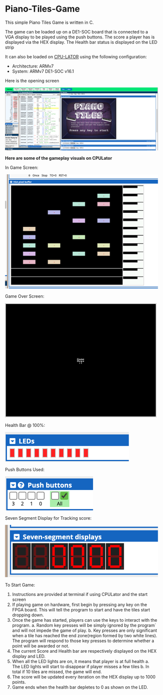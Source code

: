 # Piano-Tiles-Game

This simple Piano Tiles Game is written in C. 

The game can be loaded up on a DE1-SOC board that is connected to a VGA display to be played using the push buttons. 
The score a player has is displayed via the HEX display. 
The Health bar status is displayed on the LED strip

It can also be loaded on [CPU-LATOR](https://cpulator.01xz.net/?sys=arm-de1soc&d_audio=48000) using the following configuration:
* Architecture: ARMv7
* System: ARMv7 DE1-SOC v16.1




Here is the opening screen

![alt text](image.png)

**Here are some of the gameplay visuals on CPULator**

In Game Screen:

![alt text](image-1.png)

Game Over Screen:

![alt text](image-2.png)

Health Bar @ 100%:

![alt text](image-3.png)

Push Buttons Used:

![alt text](image-4.png)

Seven Segment Display for Tracking score:

![alt text](image-5.png)


To Start Game:
1. Instructions are provided at terminal if using CPULator and the start screen
2. If playing game on hardware, first begin by pressing any key on the FPGA board. This will tell
the program to start and have the tiles start dropping down.
3. Once the game has started, players can use the keys to interact with the program.
    a. Random key presses will be simply ignored by the program` and will not impede the game of play.
    b. Key presses are only significant when a tile has reached the end zone(region formed by two white lines). The program will respond to those key presses to determine whether a point will be awarded or not.
4. The current Score and Health bar are respectively displayed on the HEX display and LED.
5. When all the LED lights are on, it means that player is at full health
    a. The LED lights will start to disappear if player misses a few tiles
    b. In total if 10 tiles are missed, the game will end.
6. The score will be updated every iteration on the HEX display up to 1000 points.
7. Game ends when the health bar depletes to 0 as shown on the LED.
